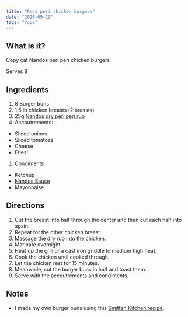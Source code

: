 ```yaml
---
title: "Peri peri chicken burgers"
date: "2020-09-19"
tags: "food"
---
```


## What is it?
Copy cat Nandos peri peri chicken burgers

Serves 8

## Ingredients
1. 8 Burger buns
1. 1.5 lb chicken breasts (2 breasts)
1. 25g [Nandos dry peri peri rub](https://www.nandosperiperi.com/peri-products/sauces/peri-peri-dry-rub)
1. Accoutrements:
  - Sliced onions
  - Sliced tomatoes
  - Cheese
  - Fries!
1. Condiments
  - Ketchup
  - [Nandos Sauce](https://www.nandosperiperi.com/peri-products/sauces)
  - Mayonnaise

## Directions
1. Cut the breast into half through the center and then cut each half into again. 
1. Repeat for the other chicken breast
1. Massage the dry rub into the chicken.
1. Marinate overnight
1. Heat up the grill or a cast iron griddle to medium high heat.
1. Cook the chicken until cooked through.
1. Let the chicken rest for 15 minutes.
1. Meanwhile, cut the burger buns in half and toast them.
1. Serve with the accoutrements and condiments.

<amp-img src="/peri-chicken.jpg"
    width="3024"
    height="4032"  
    layout="intrinsic">
</amp-img>

## Notes
- I made my own burger buns using this [Smitten Kitchen recipe](https://smittenkitchen.com/2009/07/light-brioche-burger-buns/).